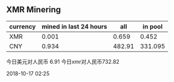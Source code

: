 ## XMR Minering

|currency|mined in last 24 hours|all|in pool|
|---|---|---|---|
|XMR|0.001|0.659|0.452|
|CNY|0.934|482.91|331.095|

今日美元对人民币 6.91	今日xmr对人民币732.82


2018-10-17 02:25